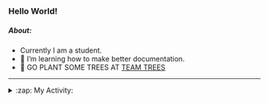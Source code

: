 ### Hello World!

##### About:
- Currently I am a student.
- 🌱 I’m learning how to make better documentation.
- 🌱 GO PLANT SOME TREES AT [TEAM TREES](https://teamtrees.org/)

---
<details>
  <summary>:zap: My Activity:</summary>
  
<!--START_SECTION:waka-->
![Code Time](http://img.shields.io/badge/Code%20Time-1%2C123%20hrs%2015%20mins-blue)

**I'm a Night 🦉** 

```text
🌞 Morning                1692 commits        ███░░░░░░░░░░░░░░░░░░░░░░   10.01 % 
🌆 Daytime                5680 commits        ████████░░░░░░░░░░░░░░░░░   33.59 % 
🌃 Evening                4793 commits        ███████░░░░░░░░░░░░░░░░░░   28.34 % 
🌙 Night                  4746 commits        ███████░░░░░░░░░░░░░░░░░░   28.06 % 
```
📅 **I'm Most Productive on Wednesday** 

```text
Monday                   2413 commits        ████░░░░░░░░░░░░░░░░░░░░░   14.27 % 
Tuesday                  2131 commits        ███░░░░░░░░░░░░░░░░░░░░░░   12.60 % 
Wednesday                4058 commits        ██████░░░░░░░░░░░░░░░░░░░   24.00 % 
Thursday                 2254 commits        ███░░░░░░░░░░░░░░░░░░░░░░   13.33 % 
Friday                   1688 commits        ██░░░░░░░░░░░░░░░░░░░░░░░   09.98 % 
Saturday                 1487 commits        ██░░░░░░░░░░░░░░░░░░░░░░░   08.79 % 
Sunday                   2880 commits        ████░░░░░░░░░░░░░░░░░░░░░   17.03 % 
```


📊 **This Week I Spent My Time On** 

```text
🔥 Editors: 
VS Code                  2 hrs 19 mins       █████████████████████████   100.00 % 

🐱‍💻 Projects: 
praise                   1 hr 48 mins        ███████████████████░░░░░░   77.88 % 
discord-bot              30 mins             █████░░░░░░░░░░░░░░░░░░░░   21.59 % 
CSF22                    0 secs              ░░░░░░░░░░░░░░░░░░░░░░░░░   00.53 % 
```


 Last Updated on 18/05/2023 13:09:56 UTC
<!--END_SECTION:waka-->
</details>
